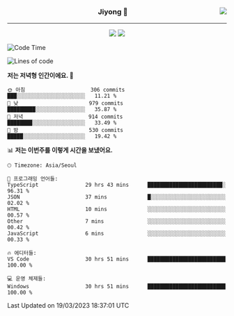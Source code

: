 
<div align="center">
  
  <img align="right" src="https://github-readme-stats.vercel.app/api/top-langs/?username=kkkimjiyong&theme=dracula&hide=Procfile&layout=compact&langs_count=7"/>

  ### Jiyong 🎨
  
  ---
  
  <a href="https://www.notion.so/de89c82b663345278de4489463a81458?v=f059fc8382b84103b52c77918639c252"><img src="https://img.shields.io/badge/Github Projects-000000?style=flat-square&logo=github&logoColor=white"/></a>
  <a href="https://haardy.tistory.com/"><img src="https://img.shields.io/badge/Jiyongstory-3DDC84?style=flat-square&logo=Tistory&logoColor=black"/></a>


</div>

  <!--START_SECTION:waka-->
![Code Time](http://img.shields.io/badge/Code%20Time-200%20hrs%2028%20mins-blue)

![Lines of code](https://img.shields.io/badge/%EC%A0%80%EB%8A%94%20%EC%97%AC%ED%83%9C%EA%B9%8C%EC%A7%80%20-2.0%20million%20%EC%A4%84%EC%9D%98%20%EC%BD%94%EB%93%9C%EB%A5%BC%20%EC%9E%91%EC%84%B1%ED%96%88%EC%96%B4%EC%9A%94.-blue)

**저는 저녁형 인간이에요. 🦉** 

```text
🌞 아침                     306 commits         ███░░░░░░░░░░░░░░░░░░░░░░   11.21 % 
🌆 낮　                     979 commits         █████████░░░░░░░░░░░░░░░░   35.87 % 
🌃 저녁                     914 commits         ████████░░░░░░░░░░░░░░░░░   33.49 % 
🌙 밤　                     530 commits         █████░░░░░░░░░░░░░░░░░░░░   19.42 % 
```


📊 **저는 이번주를 이렇게 시간을 보냈어요.** 

```text
🕑︎ Timezone: Asia/Seoul

💬 프로그래밍 언어들: 
TypeScript               29 hrs 43 mins      ████████████████████████░   96.31 % 
JSON                     37 mins             █░░░░░░░░░░░░░░░░░░░░░░░░   02.02 % 
HTML                     10 mins             ░░░░░░░░░░░░░░░░░░░░░░░░░   00.57 % 
Other                    7 mins              ░░░░░░░░░░░░░░░░░░░░░░░░░   00.42 % 
JavaScript               6 mins              ░░░░░░░░░░░░░░░░░░░░░░░░░   00.33 % 

🔥 에디터들: 
VS Code                  30 hrs 51 mins      █████████████████████████   100.00 % 

💻 운영 체제들: 
Windows                  30 hrs 51 mins      █████████████████████████   100.00 % 
```


 Last Updated on 19/03/2023 18:37:01 UTC
<!--END_SECTION:waka-->
